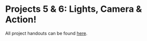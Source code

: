 # Projects 5 & 6: Lights, Camera & Action!

All project handouts can be found [here](https://browncsci1230.github.io/projects).
